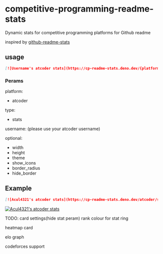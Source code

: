 # competitive-programming-readme-stats
Dynamic stats for competitive programming platforms for Github readme

inspired by [github-readme-stats](https://github.com/anuraghazra/github-readme-stats)

## usage
``` md
[![Username's atcoder stats](https://cp-readme-stats.deno.dev/{platform}/{type}/{username}?{optinalPerams})](https://atcoder.jp/users/Username)
```
### Perams
platform:
- atcoder

type:
- stats

username: (please use your atcoder username)

optional:
- width
- height
- theme
- show_icons
- border_radius
- hide_border

## Example
``` md
[![Acul4321's atcoder stats](https://cp-readme-stats.deno.dev/atcoder/stats/acul4321?theme=transparent)](https://atcoder.jp/users/Acul4321)
```

[![Acul4321's atcoder stats](https://cp-readme-stats.deno.dev/atcoder/stats/acul4321?theme=transparent)](https://atcoder.jp/users/Acul4321)

TODO:
card settings(hide stat peram)
rank colour for stat ring

heatmap card

elo graph

codeforces support
